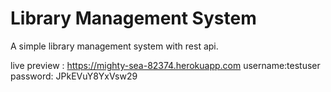 # Library Management System

A simple library management system with rest api.


live preview : https://mighty-sea-82374.herokuapp.com
username:testuser
password: JPkEVuY8YxVsw29
